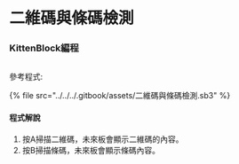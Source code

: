 # 二維碼與條碼檢測

### KittenBlock編程

<figure><img src="https://files.gitbook.com/v0/b/gitbook-x-prod.appspot.com/o/spaces%2FsN6MlwBFbL3P67FzMMyL%2Fuploads%2FlBtkQmZf7hRPlA5uAyEl%2Fimage.png?alt=media&#x26;token=7ade8de5-711c-4b0b-acba-f0bd27b83da4" alt=""><figcaption></figcaption></figure>

參考程式:

{% file src="../../../.gitbook/assets/二維碼與條碼檢測.sb3" %}

#### 程式解說

1. 按A掃描二維碼，未來板會顯示二維碼的內容。
2. 按B掃描條碼，未來板會顯示條碼內容。

